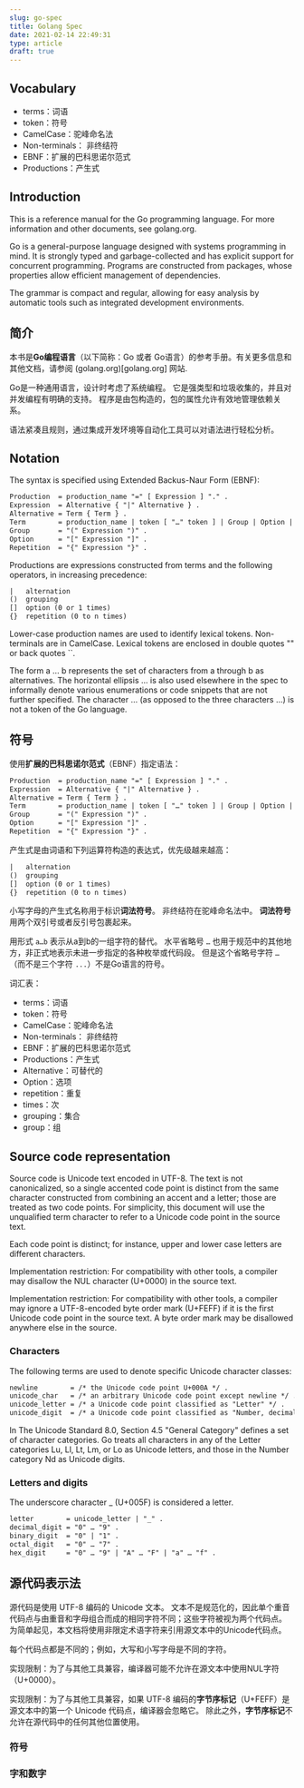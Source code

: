 ```yaml
---
slug: go-spec
title: Golang Spec
date: 2021-02-14 22:49:31
type: article
draft: true
---
```


## Vocabulary

- terms：词语
- token：符号
- CamelCase：驼峰命名法
- Non-terminals： 非终结符
- EBNF：扩展的巴科思诺尔范式
- Productions：产生式

## Introduction

This is a reference manual for the Go programming language. For more information and other documents, see golang.org.

Go is a general-purpose language designed with systems programming in mind. It is strongly typed and garbage-collected and has explicit support for concurrent programming. Programs are constructed from packages, whose properties allow efficient management of dependencies.

The grammar is compact and regular, allowing for easy analysis by automatic tools such as integrated development environments.

## 简介

本书是**Go编程语言**（以下简称：Go 或者 Go语言）的参考手册。有关更多信息和其他文档，请参阅 (golang.org)[golang.org] 网站.

Go是一种通用语言，设计时考虑了系统编程。
它是强类型和垃圾收集的，并且对并发编程有明确的支持。
程序是由包构造的，包的属性允许有效地管理依赖关系。

语法紧凑且规则，通过集成开发环境等自动化工具可以对语法进行轻松分析。

## Notation

The syntax is specified using Extended Backus-Naur Form (EBNF):

```txt
Production  = production_name "=" [ Expression ] "." .
Expression  = Alternative { "|" Alternative } .
Alternative = Term { Term } .
Term        = production_name | token [ "…" token ] | Group | Option | Repetition .
Group       = "(" Expression ")" .
Option      = "[" Expression "]" .
Repetition  = "{" Expression "}" .
```

Productions are expressions constructed from terms and the following operators, in increasing precedence:

```txt
|   alternation
()  grouping
[]  option (0 or 1 times)
{}  repetition (0 to n times)
```

Lower-case production names are used to identify lexical tokens. Non-terminals are in CamelCase. Lexical tokens are enclosed in double quotes "" or back quotes ``.

The form a … b represents the set of characters from a through b as alternatives. The horizontal ellipsis … is also used elsewhere in the spec to informally denote various enumerations or code snippets that are not further specified. The character … (as opposed to the three characters ...) is not a token of the Go language.

## 符号

使用**扩展的巴科思诺尔范式**（EBNF）指定语法：

```txt
Production  = production_name "=" [ Expression ] "." .
Expression  = Alternative { "|" Alternative } .
Alternative = Term { Term } .
Term        = production_name | token [ "…" token ] | Group | Option | Repetition .
Group       = "(" Expression ")" .
Option      = "[" Expression "]" .
Repetition  = "{" Expression "}" .
```

产生式是由词语和下列运算符构造的表达式，优先级越来越高：

```txt
|   alternation
()  grouping
[]  option (0 or 1 times)
{}  repetition (0 to n times)
```

小写字母的产生式名称用于标识**词法符号**。
非终结符在驼峰命名法中。
**词法符号**用两个双引号或者反引号包裹起来。

用形式 `a…b` 表示从a到b的一组字符的替代。
水平省略号 `…` 也用于规范中的其他地方，非正式地表示未进一步指定的各种枚举或代码段。
但是这个省略号字符 `…`（而不是三个字符 `...`）不是Go语言的符号。

词汇表：

- terms：词语
- token：符号
- CamelCase：驼峰命名法
- Non-terminals： 非终结符
- EBNF：扩展的巴科思诺尔范式
- Productions：产生式
- Alternative：可替代的
- Option：选项
- repetition：重复
- times：次
- grouping：集合
- group：组

## Source code representation

Source code is Unicode text encoded in UTF-8. The text is not canonicalized, so a single accented code point is distinct from the same character constructed from combining an accent and a letter; those are treated as two code points. For simplicity, this document will use the unqualified term character to refer to a Unicode code point in the source text.

Each code point is distinct; for instance, upper and lower case letters are different characters.

Implementation restriction: For compatibility with other tools, a compiler may disallow the NUL character (U+0000) in the source text.

Implementation restriction: For compatibility with other tools, a compiler may ignore a UTF-8-encoded byte order mark (U+FEFF) if it is the first Unicode code point in the source text. A byte order mark may be disallowed anywhere else in the source.

### Characters
The following terms are used to denote specific Unicode character classes:

```txt
newline        = /* the Unicode code point U+000A */ .
unicode_char   = /* an arbitrary Unicode code point except newline */ .
unicode_letter = /* a Unicode code point classified as "Letter" */ .
unicode_digit  = /* a Unicode code point classified as "Number, decimal digit" */ .
```

In The Unicode Standard 8.0, Section 4.5 "General Category" defines a set of character categories. Go treats all characters in any of the Letter categories Lu, Ll, Lt, Lm, or Lo as Unicode letters, and those in the Number category Nd as Unicode digits.

### Letters and digits

The underscore character _ (U+005F) is considered a letter.

```txt
letter        = unicode_letter | "_" .
decimal_digit = "0" … "9" .
binary_digit  = "0" | "1" .
octal_digit   = "0" … "7" .
hex_digit     = "0" … "9" | "A" … "F" | "a" … "f" .
```

## 源代码表示法

源代码是使用 UTF-8 编码的 Unicode 文本。
文本不是规范化的，因此单个重音代码点与由重音和字母组合而成的相同字符不同；这些字符被视为两个代码点。
为简单起见，本文档将使用非限定术语字符来引用源文本中的Unicode代码点。

每个代码点都是不同的；例如，大写和小写字母是不同的字符。

实现限制：为了与其他工具兼容，编译器可能不允许在源文本中使用NUL字符（U+0000）。

实现限制：为了与其他工具兼容，如果 UTF-8 编码的**字节序标记**（U+FEFF）是源文本中的第一个 Unicode 代码点，编译器会忽略它。
除此之外，**字节序标记**不允许在源代码中的任何其他位置使用。

### 符号

### 字和数字